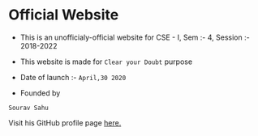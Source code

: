 # Official Website

- This is an unofficialy-official website for CSE - I, Sem :- 4, Session :- 2018-2022

- This website is made for ```Clear your Doubt``` purpose

- Date of launch :- ```April,30 2020```

- Founded by

```Sourav Sahu```

Visit his GitHub profile page [here.](https://github.com/sahusourav)
